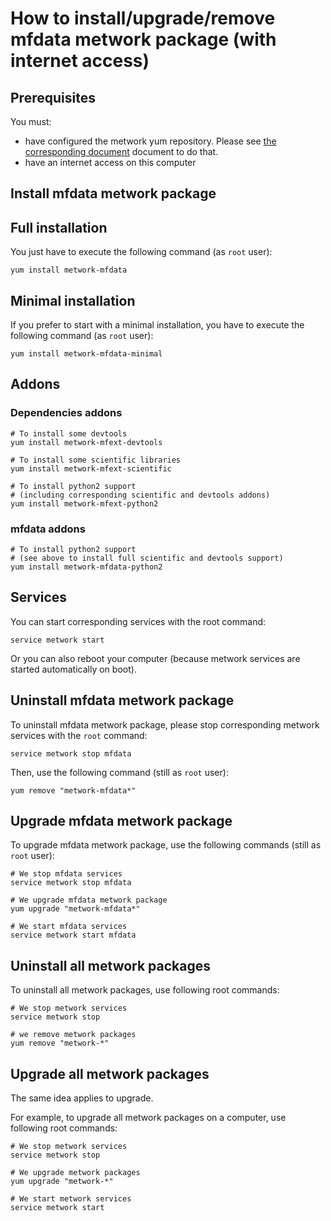 # How to install/upgrade/remove mfdata metwork package (with internet access)

[//]: # (automatically generated from https://github.com/metwork-framework/resources/blob/master/cookiecutter/_%7B%7Bcookiecutter.repo%7D%7D/.metwork-framework/install_a_metwork_package.md)

## Prerequisites

You must:

- have configured the metwork yum repository. Please see [the corresponding document](configure_metwork_repo.md) document to do that.
- have an internet access on this computer

## Install mfdata metwork package

## Full installation

You just have to execute the following command (as `root` user):

```
yum install metwork-mfdata
```

## Minimal installation

If you prefer to start with a minimal installation, you have to execute the following command
(as `root` user):

```
yum install metwork-mfdata-minimal
```

## Addons

### Dependencies addons

```
# To install some devtools
yum install metwork-mfext-devtools

# To install some scientific libraries
yum install metwork-mfext-scientific

# To install python2 support
# (including corresponding scientific and devtools addons)
yum install metwork-mfext-python2
```




### mfdata addons

```
# To install python2 support
# (see above to install full scientific and devtools support)
yum install metwork-mfdata-python2
```



## Services

You can start corresponding services with the root command:

```
service metwork start
```

Or you can also reboot your computer (because metwork services are started automatically on boot).



## Uninstall mfdata metwork package


To uninstall mfdata metwork package, please stop corresponding metwork services with the `root` command:

```
service metwork stop mfdata
```

Then, use the following command (still as `root` user):


```
yum remove "metwork-mfdata*"
```

## Upgrade mfdata metwork package

To upgrade mfdata metwork package, use the following commands (still as `root` user):


```
# We stop mfdata services
service metwork stop mfdata
```


```
# We upgrade mfdata metwork package
yum upgrade "metwork-mfdata*"
```


```
# We start mfdata services
service metwork start mfdata
```


## Uninstall all metwork packages

To uninstall all metwork packages, use following root commands:

```
# We stop metwork services
service metwork stop

# we remove metwork packages
yum remove "metwork-*"
```

## Upgrade all metwork packages

The same idea applies to upgrade.

For example, to upgrade all metwork packages on a computer, use following root commands:

```
# We stop metwork services
service metwork stop

# We upgrade metwork packages
yum upgrade "metwork-*"

# We start metwork services
service metwork start
```
